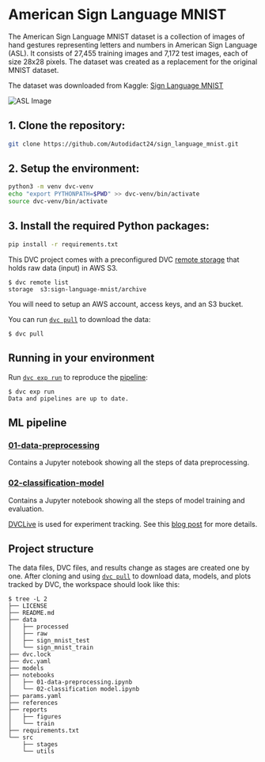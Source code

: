 American Sign Language MNIST
===================================
The American Sign Language MNIST dataset is a collection of images of hand gestures representing letters and numbers in American Sign Language (ASL). It consists of 27,455 training images and 7,172 test images, each of size 28x28 pixels. The dataset was created as a replacement for the original MNIST dataset.

The dataset was downloaded from Kaggle: [Sign Language MNIST](https://www.kaggle.com/datamunge/sign-language-mnist)

![ASL Image](https://miro.medium.com/v2/resize:fit:1180/format:webp/1*XrbqBLMR1W3N8mIQCPzPbw.png)


## 1. Clone the repository:
```bash
git clone https://github.com/Autodidact24/sign_language_mnist.git
```

## 2. Setup the environment:
```bash
python3 -m venv dvc-venv
echo "export PYTHONPATH=$PWD" >> dvc-venv/bin/activate
source dvc-venv/bin/activate
```

## 3. Install the required Python packages:


```bash
pip install -r requirements.txt
```

This DVC project comes with a preconfigured DVC
[remote storage](https://dvc.org/doc/commands-reference/remote) that holds raw
data (input) in AWS S3.

```console
$ dvc remote list
storage  s3:sign-language-mnist/archive
```

You will need to setup an AWS account, access keys, and an S3 bucket.


You can run [`dvc pull`](https://man.dvc.org/pull) to download the data:

```console
$ dvc pull
```

## Running in your environment

Run [`dvc exp run`](https://man.dvc.org/exp/run) to reproduce the
[pipeline](https://dvc.org/doc/user-guide/pipelines/defining-pipelinese):

```console
$ dvc exp run
Data and pipelines are up to date.
```

## ML pipeline

### [01-data-preprocessing](https://github.com/Autodidact24/sign_language_mnist/blob/main/notebooks/01-data-preprocessing.ipynb)

Contains a Jupyter notebook showing all the steps of data preprocessing.


### [02-classification-model](https://github.com/Autodidact24/sign_language_mnist/blob/main/notebooks/02-classification%20model.ipynb)

Contains a Jupyter notebook showing all the steps of model training and evaluation.

[DVCLive](https://dvc.org/doc/dvclive) is used for experiment tracking. 
See this [blog post](https://iterative.ai/blog/exp-tracking-dvc-python) for more
details.

## Project structure

The data files, DVC files, and results change as stages are created one by one.
After cloning and using [`dvc pull`](https://man.dvc.org/pull) to download
data, models, and plots tracked by DVC, the workspace should look like this:

```console
$ tree -L 2
├── LICENSE
├── README.md
├── data
│   ├── processed
│   ├── raw
│   ├── sign_mnist_test
│   └── sign_mnist_train
├── dvc.lock
├── dvc.yaml
├── models
├── notebooks
│   ├── 01-data-preprocessing.ipynb
│   └── 02-classification model.ipynb
├── params.yaml
├── references
├── reports
│   ├── figures
│   └── train
├── requirements.txt
└── src
    ├── stages
    └── utils

```